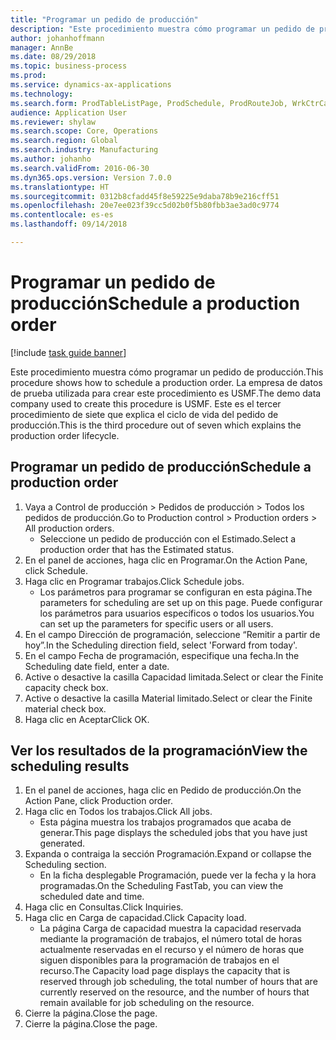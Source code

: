 ```yaml
--- 
title: "Programar un pedido de producción"
description: "Este procedimiento muestra cómo programar un pedido de producción."
author: johanhoffmann
manager: AnnBe
ms.date: 08/29/2018
ms.topic: business-process
ms.prod: 
ms.service: dynamics-ax-applications
ms.technology: 
ms.search.form: ProdTableListPage, ProdSchedule, ProdRouteJob, WrkCtrCapResSum
audience: Application User
ms.reviewer: shylaw
ms.search.scope: Core, Operations
ms.search.region: Global
ms.search.industry: Manufacturing
ms.author: johanho
ms.search.validFrom: 2016-06-30
ms.dyn365.ops.version: Version 7.0.0
ms.translationtype: HT
ms.sourcegitcommit: 0312b8cfadd45f8e59225e9daba78b9e216cff51
ms.openlocfilehash: 20e7ee023f39cc5d02b0f5b80fbb3ae3ad0c9774
ms.contentlocale: es-es
ms.lasthandoff: 09/14/2018

---
```

# <a name="schedule-a-production-order"></a><span data-ttu-id="bffcd-103">Programar un pedido de producción</span><span class="sxs-lookup"><span data-stu-id="bffcd-103">Schedule a production order</span></span>

[!include [task guide banner](../../includes/task-guide-banner.md)]

<span data-ttu-id="bffcd-104">Este procedimiento muestra cómo programar un pedido de producción.</span><span class="sxs-lookup"><span data-stu-id="bffcd-104">This procedure shows how to schedule a production order.</span></span> <span data-ttu-id="bffcd-105">La empresa de datos de prueba utilizada para crear este procedimiento es USMF.</span><span class="sxs-lookup"><span data-stu-id="bffcd-105">The demo data company used to create this procedure is USMF.</span></span> <span data-ttu-id="bffcd-106">Este es el tercer procedimiento de siete que explica el ciclo de vida del pedido de producción.</span><span class="sxs-lookup"><span data-stu-id="bffcd-106">This is the third procedure out of seven which explains the production order lifecycle.</span></span>


## <a name="schedule-a-production-order"></a><span data-ttu-id="bffcd-107">Programar un pedido de producción</span><span class="sxs-lookup"><span data-stu-id="bffcd-107">Schedule a production order</span></span>
1. <span data-ttu-id="bffcd-108">Vaya a Control de producción > Pedidos de producción > Todos los pedidos de producción.</span><span class="sxs-lookup"><span data-stu-id="bffcd-108">Go to Production control > Production orders > All production orders.</span></span>
    * <span data-ttu-id="bffcd-109">Seleccione un pedido de producción con el Estimado.</span><span class="sxs-lookup"><span data-stu-id="bffcd-109">Select a production order that has the Estimated status.</span></span>  
2. <span data-ttu-id="bffcd-110">En el panel de acciones, haga clic en Programar.</span><span class="sxs-lookup"><span data-stu-id="bffcd-110">On the Action Pane, click Schedule.</span></span>
3. <span data-ttu-id="bffcd-111">Haga clic en Programar trabajos.</span><span class="sxs-lookup"><span data-stu-id="bffcd-111">Click Schedule jobs.</span></span>
    * <span data-ttu-id="bffcd-112">Los parámetros para programar se configuran en esta página.</span><span class="sxs-lookup"><span data-stu-id="bffcd-112">The parameters for scheduling are set up on this page.</span></span> <span data-ttu-id="bffcd-113">Puede configurar los parámetros para usuarios específicos o todos los usuarios.</span><span class="sxs-lookup"><span data-stu-id="bffcd-113">You can set up the parameters for specific users or all users.</span></span>  
4. <span data-ttu-id="bffcd-114">En el campo Dirección de programación, seleccione “Remitir a partir de hoy”.</span><span class="sxs-lookup"><span data-stu-id="bffcd-114">In the Scheduling direction field, select 'Forward from today'.</span></span>
5. <span data-ttu-id="bffcd-115">En el campo Fecha de programación, especifique una fecha.</span><span class="sxs-lookup"><span data-stu-id="bffcd-115">In the Scheduling date field, enter a date.</span></span>
6. <span data-ttu-id="bffcd-116">Active o desactive la casilla Capacidad limitada.</span><span class="sxs-lookup"><span data-stu-id="bffcd-116">Select or clear the Finite capacity check box.</span></span>
7. <span data-ttu-id="bffcd-117">Active o desactive la casilla Material limitado.</span><span class="sxs-lookup"><span data-stu-id="bffcd-117">Select or clear the Finite material check box.</span></span>
8. <span data-ttu-id="bffcd-118">Haga clic en Aceptar</span><span class="sxs-lookup"><span data-stu-id="bffcd-118">Click OK.</span></span>

## <a name="view-the-scheduling-results"></a><span data-ttu-id="bffcd-119">Ver los resultados de la programación</span><span class="sxs-lookup"><span data-stu-id="bffcd-119">View the scheduling results</span></span>
1. <span data-ttu-id="bffcd-120">En el panel de acciones, haga clic en Pedido de producción.</span><span class="sxs-lookup"><span data-stu-id="bffcd-120">On the Action Pane, click Production order.</span></span>
2. <span data-ttu-id="bffcd-121">Haga clic en Todos los trabajos.</span><span class="sxs-lookup"><span data-stu-id="bffcd-121">Click All jobs.</span></span>
    * <span data-ttu-id="bffcd-122">Esta página muestra los trabajos programados que acaba de generar.</span><span class="sxs-lookup"><span data-stu-id="bffcd-122">This page displays the scheduled jobs that you have just generated.</span></span>  
3. <span data-ttu-id="bffcd-123">Expanda o contraiga la sección Programación.</span><span class="sxs-lookup"><span data-stu-id="bffcd-123">Expand or collapse the Scheduling section.</span></span>
    * <span data-ttu-id="bffcd-124">En la ficha desplegable Programación, puede ver la fecha y la hora programadas.</span><span class="sxs-lookup"><span data-stu-id="bffcd-124">On the Scheduling FastTab, you can view the scheduled date and time.</span></span>  
4. <span data-ttu-id="bffcd-125">Haga clic en Consultas.</span><span class="sxs-lookup"><span data-stu-id="bffcd-125">Click Inquiries.</span></span>
5. <span data-ttu-id="bffcd-126">Haga clic en Carga de capacidad.</span><span class="sxs-lookup"><span data-stu-id="bffcd-126">Click Capacity load.</span></span>
    * <span data-ttu-id="bffcd-127">La página Carga de capacidad muestra la capacidad reservada mediante la programación de trabajos, el número total de horas actualmente reservadas en el recurso y el número de horas que siguen disponibles para la programación de trabajos en el recurso.</span><span class="sxs-lookup"><span data-stu-id="bffcd-127">The Capacity load page displays the capacity that is reserved through job scheduling, the total number of hours that are currently reserved on the resource, and the number of hours that remain available for job scheduling on the resource.</span></span>  
6. <span data-ttu-id="bffcd-128">Cierre la página.</span><span class="sxs-lookup"><span data-stu-id="bffcd-128">Close the page.</span></span>
7. <span data-ttu-id="bffcd-129">Cierre la página.</span><span class="sxs-lookup"><span data-stu-id="bffcd-129">Close the page.</span></span>


